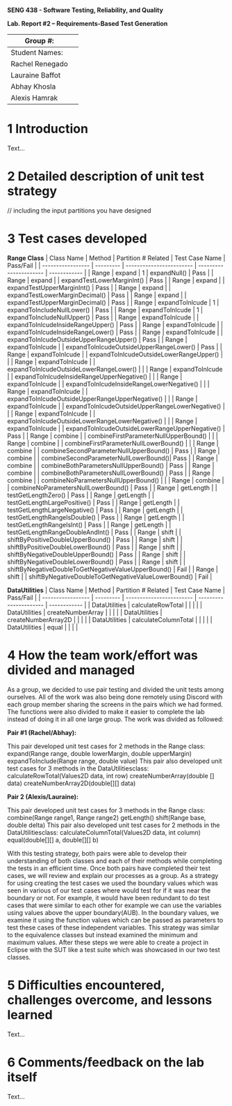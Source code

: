 **SENG 438 - Software Testing, Reliability, and Quality**

**Lab. Report \#2 – Requirements-Based Test Generation**

| Group \#:      |     |
| -------------- | --- |
| Student Names: |     |
| Rachel Renegado|     |
| Lauraine Baffot|     |
| Abhay Khosla   |     |
| Alexis Hamrak  |     |

# 1 Introduction

Text…

# 2 Detailed description of unit test strategy

// including the input partitions you have designed

# 3 Test cases developed
**Range Class**
|  Class Name | Method | Partition # Related | Test Case Name | Pass/Fail | 
| ----------------- | ---------  | ------------------------  | ----------------------  | ------------ | 
| Range | expand | 1 | expandNull() | Pass |
| Range | expand |  | expandTestLowerMarginInt() | Pass |
| Range | expand |  | expandTestUpperMarginInt() | Pass |
| Range | expand |   | expandTestLowerMarginDecimal() | Pass |
| Range | expand |   | expandTestUpperMarginDecimal() | Pass |
| Range | expandToInlcude | 1 | expandToIncludeNullLower() | Pass |
| Range | expandToInlcude | 1 | expandToIncludeNullUpper() | Pass |
| Range | expandToInlcude |   | expandToInlcudeInsideRangeUpper() | Pass |
| Range | expandToInlcude |   | expandToInlcudeInsideRangeLower() | Pass |
| Range | expandToInlcude |   | expandToInlcudeOutsideUpperRangeUpper() | Pass |
| Range | expandToInlcude |   | expandToInlcudeOutsideUpperRangeLower() | Pass |
| Range | expandToInlcude |   | expandToInlcudeOutsideLowerRangeUpper() | 	|
| Range | expandToInlcude |   | expandToInlcudeOutsideLowerRangeLower() |	|
| Range | expandToInlcude |   | expandToInlcudeInsideRangeUpperNegative() |	|
| Range | expandToInlcude |   | expandToInlcudeInsideRangeLowerNegative() |	|
| Range | expandToInlcude |   | expandToInlcudeOutsideUpperRangeUpperNegative() |	|
| Range | expandToInlcude |   | expandToInlcudeOutsideUpperRangeLowerNegative() |	|
| Range | expandToInlcude |   | expandToInlcudeOutsideLowerRangeLowerNegative() |	|
| Range | expandToInlcude |   | expandToInlcudeOutsideLowerRangeUpperNegative() | Pass |
| Range | combine |   | combineFirstParameterNullUpperBound() |	|
| Range | combine |   | combineFirstParameterNullLowerBound() |	|
| Range | combine |   | combineSecondParameterNullUpperBound() | Pass |
| Range | combine |   | combineSecondParameterNullLowerBound()| Pass |
| Range | combine |   | combineBothParametersNullUpperBound() | Pass |
| Range | combine |   | combineBothParametersNullLowerBound() | Pass |
| Range | combine |   | combineNoParametersNullUpperBound() |	|
| Range | combine |   | combineNoParametersNullLowerBound() | Pass |
| Range | getLength |   | testGetLengthZero() | Pass |
| Range | getLength |   | testGetLengthLargePositive() | Pass |
| Range | getLength |   | testGetLengthLargeNegative() | Pass |
| Range | getLength |   | testGetLengthRangeIsDouble() | Pass |
| Range | getLength |   | testGetLengthRangeIsInt() | Pass |
| Range | getLength |   | testGetLengthRangeDoubleAndInt() | Pass |
| Range | shift |   | shiftByPositiveDoubleUpperBound() | Pass |
| Range | shift |   | shiftByPositiveDoubleLowerBound() | Pass |
| Range | shift |   | shiftByNegativeDoubleUpperBound() | Pass |
| Range | shift |   | shiftByNegativeDoubleLowerBound() | Pass |
| Range | shift |   | shiftByNegativeDoubleToGetNegativeValueUpperBound() | Fail |
| Range | shift |   | shiftByNegativeDoubleToGetNegativeValueLowerBound() | Fail |

**DataUtilities**
|  Class Name | Method | Partition # Related | Test Case Name | Pass/Fail | 
| ----------------- | ---------  | ------------------------  | ----------------------  | ------------ | 
| DataUtilities | calculateRowTotal |  |  | |
| DataUtilities | createNumberArray |  |  | |
| DataUtilities | createNumberArray2D |  |  | |
| DataUtilities | calculateColumnTotal |  |  | |
| DataUtilities | equal |  |  | |



# 4 How the team work/effort was divided and managed

As a group, we decided to use pair testing and divided the unit tests among ourselves. All of the work was also being done remotely using Discord with each group member sharing the screens in the pairs which we had formed. The functions were also divided to make it easier to complete the lab instead of doing it in all one large group. The work was divided as followed:

**Pair #1 (Rachel/Abhay):**

This pair developed unit test cases for 2 methods in the Range class:
expand(Range range, double lowerMargin, double upperMargin)
expandToInclude(Range range, double value)
This pair also developed unit test cases for 3 methods in the DataUtilitiesclass:
calculateRowTotal(Values2D data, int row)
createNumberArray(double [] data)
createNumberArray2D(double[][] data)

**Pair 2 (Alexis/Lauraine):**

This pair developed unit test cases for 3 methods in the Range class:
combine(Range range1, Range range2)
getLength()
shift(Range base, double delta)
This pair also developed unit test cases for 2 methods in the DataUtilitiesclass:
calculateColumnTotal(Values2D data, int column)
equal(double[][] a, double[][] b)

With this testing strategy, both pairs were able to develop their understanding of both classes and each of their methods while completing the tests in an efficient time. Once both pairs have completed their test cases, we will review and explain our processes as a group. As a strategy for using creating the test cases we used the boundary values which was seen in various of our test cases where would test for if it was near the boundary or not. For example, it would have been redundant to do test cases that were similar to each other for example we can use the variables using values above the upper boundary(AUB). In the boundary values, we examine it using the function values which can be passed as parameters to test these cases of these independent variables. This strategy was similar to the equivalence classes but instead examined the minimum and maximum values. After these steps we were able to create a project in Eclipse with the SUT like a test suite which was showcased in our two test classes. 


# 5 Difficulties encountered, challenges overcome, and lessons learned

Text…

# 6 Comments/feedback on the lab itself

Text…
